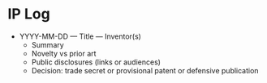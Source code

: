 # IP Log
- YYYY-MM-DD — Title — Inventor(s)
  - Summary
  - Novelty vs prior art
  - Public disclosures (links or audiences)
  - Decision: trade secret or provisional patent or defensive publication
